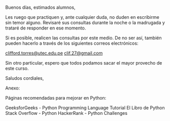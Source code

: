 Buenos días, estimados alumnos,

Les ruego que practiquen y, ante cualquier duda, no duden en escribirme sin temor alguno. Revisaré sus consultas durante la noche o la madrugada y trataré de responder en ese momento.

Si es posible, realicen las consultas por este medio. De no ser así, también pueden hacerlo a través de los siguientes correos electrónicos:

clifford.torres@utec.edu.pe
clif.27@gmail.com

Sin otro particular, espero que todos podamos sacar el mayor provecho de este curso.

Saludos cordiales,

Anexo:

Páginas recomendadas para mejorar en Python:

GeeksforGeeks - Python Programming Language Tutorial
El Libro de Python
Stack Overflow - Python
HackerRank - Python Challenges
